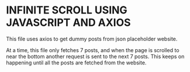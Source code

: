 # INFINITE SCROLL USING JAVASCRIPT AND AXIOS 


This file uses axios to get dummy posts from json placeholder website.
 
 At a time, this file only fetches 7 posts, and when the page is scrolled to near the bottom another request is sent to the next 7 posts. This keeps on happening until 
 all the posts are fetched from the website.
